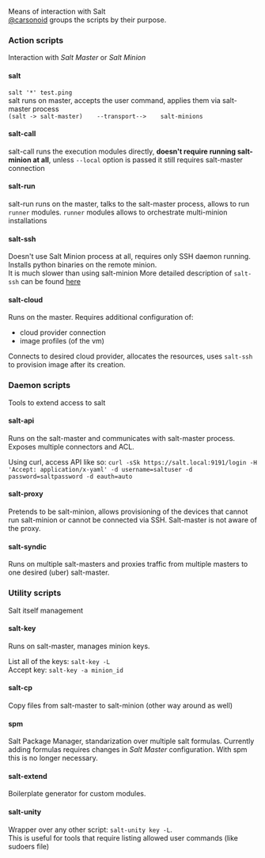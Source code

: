 Means of interaction with Salt  
[@carsonoid](https://github.com/carsonoid) groups the scripts by their purpose.

### Action scripts
Interaction with _Salt Master_ or _Salt Minion_

#### salt
`salt '*' test.ping`  
salt runs on master, accepts the user command, applies them via salt-master process  
`(salt -> salt-master)    --transport-->    salt-minions`

#### salt-call
salt-call runs the execution modules directly, **doesn't require running salt-minion at all**, 
unless `--local` option is passed it still requires salt-master connection

#### salt-run
salt-run runs on the master, talks to the salt-master process, allows to run `runner` modules. `runner` modules allows to
orchestrate multi-minion installations

#### salt-ssh
Doesn't use Salt Minion process at all, requires only SSH daemon running.
Installs python binaries on the remote minion.  
It is much slower than using salt-minion
More detailed description of `salt-ssh` can be found [here](Salt-SSH.md)

#### salt-cloud
Runs on the master. Requires additional configuration of:  
  - cloud provider connection
  - image profiles (of the vm) 

Connects to desired cloud provider, allocates the resources, uses `salt-ssh` to provision image after its creation.

### Daemon scripts
Tools to extend access to salt

#### salt-api
Runs on the salt-master and communicates with salt-master process. Exposes multiple connectors and ACL.

Using curl, access API like so: `curl -sSk https://salt.local:9191/login -H 'Accept: application/x-yaml' -d username=saltuser -d password=saltpassword -d eauth=auto`

#### salt-proxy
Pretends to be salt-minion, allows provisioning of the devices that cannot run salt-minion or cannot be connected via SSH.
Salt-master is not aware of the proxy.

#### salt-syndic
Runs on multiple salt-masters and proxies traffic from multiple masters to one desired (uber) salt-master. 

### Utility scripts
Salt itself management 

#### salt-key
Runs on salt-master, manages minion keys.

List all of the keys: `salt-key -L`  
Accept key:  `salt-key -a minion_id`

#### salt-cp
Copy files from salt-master to salt-minion (other way around as well)

#### spm
Salt Package Manager, standarization over multiple salt formulas. Currently adding formulas requires changes in _Salt Master_ configuration.
With spm this is no longer necessary.

#### salt-extend
Boilerplate generator for custom modules.

#### salt-unity
Wrapper over any other script: `salt-unity key -L`.  
This is useful for tools that require listing allowed user commands (like sudoers file)
